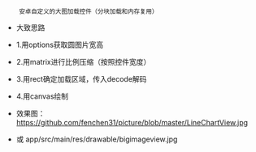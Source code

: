        安卓自定义的大图加载控件（分块加载和内存复用）
* 大致思路
* 1.用options获取圆图片宽高
* 2.用matrix进行比例压缩（按照控件宽度）
* 3.用rect确定加载区域，传入decode解码
* 4.用canvas绘制

* 效果图：https://github.com/fenchen31/picture/blob/master/LineChartView.jpg
* 或 app/src/main/res/drawable/bigimageview.jpg
